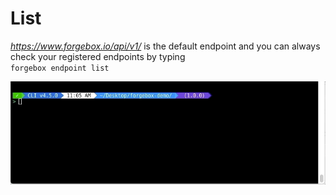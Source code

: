 # List

_https://www.forgebox.io/api/v1/_ is the default endpoint and you can always check your registered endpoints by typing\
`forgebox endpoint list`

![](<../../.gitbook/assets/forgebox-endpoint-default-list (1).gif>)
